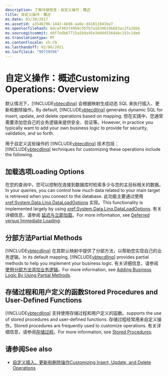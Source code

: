 ```yaml
---
description: 了解详细信息：自定义操作：概述
title: 自定义操作：概述
ms.date: 03/30/2017
ms.assetid: a3546296-1443-4b88-aa6e-d41011041ba7
ms.openlocfilehash: bdcaf482f49b9c55fb7a1834b19b683ac2fa16bb
ms.sourcegitcommit: ddf7edb67715a5b9a45e3dd44536dabc153c1de0
ms.translationtype: MT
ms.contentlocale: zh-CN
ms.lasthandoff: 02/06/2021
ms.locfileid: "99729596"
---
```

# <a name="customizing-operations-overview"></a><span data-ttu-id="1d6d5-103">自定义操作：概述</span><span class="sxs-lookup"><span data-stu-id="1d6d5-103">Customizing Operations: Overview</span></span>

<span data-ttu-id="1d6d5-104">默认情况下，[!INCLUDE[vbtecdlinq](../../../../../../includes/vbtecdlinq-md.md)] 会根据映射生成动态 SQL 来执行插入、更新和删除操作。</span><span class="sxs-lookup"><span data-stu-id="1d6d5-104">By default, [!INCLUDE[vbtecdlinq](../../../../../../includes/vbtecdlinq-md.md)] generates dynamic SQL for insert, update, and delete operations based on mapping.</span></span> <span data-ttu-id="1d6d5-105">但在实践中，您通常需要添加您自己的业务逻辑来提供安全、验证等。</span><span class="sxs-lookup"><span data-stu-id="1d6d5-105">However, in practice you typically want to add your own business logic to provide for security, validation, and so forth.</span></span>  
  
 <span data-ttu-id="1d6d5-106">用于自定义这些操作的 [!INCLUDE[vbtecdlinq](../../../../../../includes/vbtecdlinq-md.md)] 技术包括：</span><span class="sxs-lookup"><span data-stu-id="1d6d5-106">[!INCLUDE[vbtecdlinq](../../../../../../includes/vbtecdlinq-md.md)] techniques for customizing these operations include the following.</span></span>  
  
## <a name="loading-options"></a><span data-ttu-id="1d6d5-107">加载选项</span><span class="sxs-lookup"><span data-stu-id="1d6d5-107">Loading Options</span></span>  

 <span data-ttu-id="1d6d5-108">在您的查询中，您可以控制在连接到数据库时检索多少与您的主目标相关的数据。</span><span class="sxs-lookup"><span data-stu-id="1d6d5-108">In your queries, you can control how much data related to your main target is retrieved when you connect to the database.</span></span> <span data-ttu-id="1d6d5-109">此功能主要通过使用 <xref:System.Data.Linq.DataLoadOptions> 实现。</span><span class="sxs-lookup"><span data-stu-id="1d6d5-109">This functionality is implemented largely by using <xref:System.Data.Linq.DataLoadOptions>.</span></span> <span data-ttu-id="1d6d5-110">有关详细信息，请参阅 [延迟与立即加载](deferred-versus-immediate-loading.md)。</span><span class="sxs-lookup"><span data-stu-id="1d6d5-110">For more information, see [Deferred versus Immediate Loading](deferred-versus-immediate-loading.md).</span></span>  
  
## <a name="partial-methods"></a><span data-ttu-id="1d6d5-111">分部方法</span><span class="sxs-lookup"><span data-stu-id="1d6d5-111">Partial Methods</span></span>  

 <span data-ttu-id="1d6d5-112">[!INCLUDE[vbtecdlinq](../../../../../../includes/vbtecdlinq-md.md)] 在其默认映射中提供了分部方法，以帮助您实现自己的业务逻辑。</span><span class="sxs-lookup"><span data-stu-id="1d6d5-112">In its default mapping, [!INCLUDE[vbtecdlinq](../../../../../../includes/vbtecdlinq-md.md)] provides partial methods to help you implement your business logic.</span></span> <span data-ttu-id="1d6d5-113">有关详细信息，请参阅 [使用分部方法添加业务逻辑](adding-business-logic-by-using-partial-methods.md)。</span><span class="sxs-lookup"><span data-stu-id="1d6d5-113">For more information, see [Adding Business Logic By Using Partial Methods](adding-business-logic-by-using-partial-methods.md).</span></span>  
  
## <a name="stored-procedures-and-user-defined-functions"></a><span data-ttu-id="1d6d5-114">存储过程和用户定义的函数</span><span class="sxs-lookup"><span data-stu-id="1d6d5-114">Stored Procedures and User-Defined Functions</span></span>  

 [!INCLUDE[vbtecdlinq](../../../../../../includes/vbtecdlinq-md.md)] <span data-ttu-id="1d6d5-115">支持使用存储过程和用户定义的函数。</span><span class="sxs-lookup"><span data-stu-id="1d6d5-115">supports the use of stored procedures and user-defined functions.</span></span> <span data-ttu-id="1d6d5-116">存储过程经常用来自定义操作。</span><span class="sxs-lookup"><span data-stu-id="1d6d5-116">Stored procedures are frequently used to customize operations.</span></span> <span data-ttu-id="1d6d5-117">有关详细信息，请参阅[存储过程](stored-procedures.md)。</span><span class="sxs-lookup"><span data-stu-id="1d6d5-117">For more information, see [Stored Procedures](stored-procedures.md).</span></span>  
  
## <a name="see-also"></a><span data-ttu-id="1d6d5-118">请参阅</span><span class="sxs-lookup"><span data-stu-id="1d6d5-118">See also</span></span>

- [<span data-ttu-id="1d6d5-119">自定义插入、更新和删除操作</span><span class="sxs-lookup"><span data-stu-id="1d6d5-119">Customizing Insert, Update, and Delete Operations</span></span>](customizing-insert-update-and-delete-operations.md)

